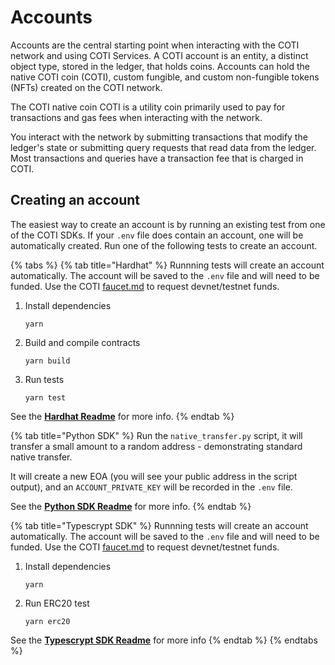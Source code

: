 # Accounts

Accounts are the central starting point when interacting with the COTI network and using COTI Services. A COTI account is an entity, a distinct object type, stored in the ledger, that holds coins. Accounts can hold the native COTI coin (COTI), custom fungible, and custom non-fungible tokens (NFTs) created on the COTI network.

The COTI native coin COTI is a utility coin primarily used to pay for transactions and gas fees when interacting with the network.&#x20;

You interact with the network by submitting transactions that modify the ledger's state or submitting query requests that read data from the ledger. Most transactions and queries have a transaction fee that is charged in COTI.

## Creating an account

The easiest way to create an account is by running an existing test from one of the COTI SDKs. If your `.env` file does contain an account, one will be automatically created. Run one of the following tests to create an account.

{% tabs %}
{% tab title="Hardhat" %}
Runnning tests will create an account automatically. The account will be saved to the `.env` file and will need to be funded. Use the COTI [faucet.md](../../readme/coti-token-contracts/faucet.md "mention") to request devnet/testnet funds.

1.  Install dependencies

    ```
    yarn
    ```
2.  Build and compile contracts

    ```
    yarn build
    ```
3.  Run tests

    ```
    yarn test
    ```

See the [**Hardhat Readme**](https://github.com/coti-io/confidentiality-contracts?tab=readme-ov-file#hardhat-confidential-contracts---usage) for more info.
{% endtab %}

{% tab title="Python SDK" %}
Run the `native_transfer.py` script, it will transfer a small amount to a random address - demonstrating standard native transfer.

It will create a new EOA (you will see your public address in the script output), and an `ACCOUNT_PRIVATE_KEY` will be recorded in the `.env` file.

See the [**Python SDK Readme**](https://github.com/coti-io/coti-sdk-python) for more info.
{% endtab %}

{% tab title="Typescrypt SDK" %}
Runnning tests will create an account automatically. The account will be saved to the `.env` file and will need to be funded. Use the COTI [faucet.md](../../readme/coti-token-contracts/faucet.md "mention") to request devnet/testnet funds.

1.  Install dependencies

    ```
    yarn
    ```
2.  Run ERC20 test

    ```
    yarn erc20
    ```

See the [**Typescrypt SDK Readme**](https://github.com/coti-io/coti-sdk-typescript) for more info
{% endtab %}
{% endtabs %}

